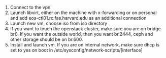 1. Connect to the vpn
2. Launch libvirt, either on the machine with x-forwarding or on personal and add eos-ctl01.rc.fas.harvard.edu as an additional connection
3. Launch new vm, choose iso from iso directory
4. If you want to touch the openstack cluster, make sure you are on bridge br0. If you want the outside world, then you want br.2444, ceph and other storage should be on br.600.
5. Install and launch vm. If you are on internal network, make sure dhcp is set to yes on boot in /etc/sysconfig/network-scripts/[interface]